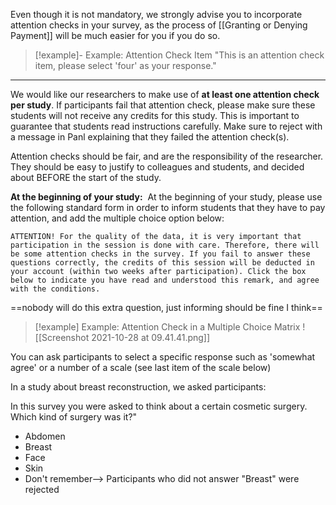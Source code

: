 
Even though it is not mandatory, we strongly advise you to incorporate attention checks in your survey, as the process of [[Granting or Denying Payment]] will be much easier for you if you do so.

>[!example]- Example: Attention Check Item
>"This is an attention check item, please select 'four' as your response."

---

We would like our researchers to make use of **at least one attention check per study**. If participants fail that attention check, please make sure these students will not receive any credits for this study. This is important to guarantee that students read instructions carefully. Make sure to reject with a message in Panl explaining that they failed the attention check(s).

Attention checks should be fair, and are the responsibility of the researcher. They should be easy to justify to colleagues and students, and decided about BEFORE the start of the study.

**At the beginning of your study:** 
At the beginning of your study, please use the following standard form in order to inform students that they have to pay attention, and add the multiple choice option below:

```
ATTENTION! For the quality of the data, it is very important that participation in the session is done with care. Therefore, there will be some attention checks in the survey. If you fail to answer these questions correctly, the credits of this session will be deducted in your account (within two weeks after participation). Click the box below to indicate you have read and understood this remark, and agree with the conditions.
```

==nobody will do this extra question, just informing should be fine I think==

>[!example] Example: Attention Check in a Multiple Choice Matrix
>![[Screenshot 2021-10-28 at 09.41.41.png]]

You can ask participants to select a specific response such as 'somewhat agree' or a number of a scale (see last item of the scale below)

In a study about breast reconstruction, we asked participants:

In this survey you were asked to think about a certain cosmetic surgery. Which kind of surgery was it?"

- Abdomen
- Breast
- Face
- Skin
- Don't remember--> Participants who did not answer "Breast" were rejected


